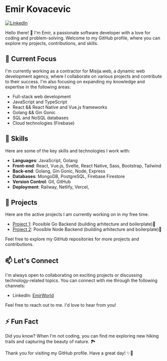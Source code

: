 # Emir Kovacevic

[![LinkedIn](https://img.shields.io/badge/LinkedIn-EmirWorld-blue?style=flat-square&logo=linkedin)](https://www.linkedin.com/in/emirworld/)

Hello there! 👋 I'm Emir, a passionate software developer with a love for coding and problem-solving. Welcome to my GitHub profile, where you can explore my projects, contributions, and skills.

## 🔭 Current Focus
I'm currently working as a contractor for Misija.web, a dynamic web development agency, where I collaborate on various projects and contribute to their success.
I'm also focusing on expanding my knowledge and expertise in the following areas:

- Full-stack web development
- JavaScript and TypeScript
- React && React Native and Vue.js frameworks
- Golang && Gin Gonic
- SQL and NoSQL databases
- Cloud technologies (Firebase)

## 🌱 Skills

Here are some of the key skills and technologies I work with:

- **Languages**: JavaScript, Golang
- **Front-end**: React, Vue.js, Svelte, React Native, Sass, Bootstrap, Tailwind
- **Back-end**:  Golang, Gin Gonic, Node, Express
- **Databases**: MongoDB, PostgreSQL, Firebase Firestore
- **Version Control**: Git, GitHub
- **Deployment**: Railway, Netlify, Vercel, 

## 🚀 Projects

Here are the active projects I am currently working on in my free time.

- [Project 1](https://github.com/EmirWorld/poosible-backend): Poosible Go Backend  (building arhitecture and boilerplate)🌟
- [Project 2](https://github.com/EmirWorld/poosible-backend): Poosible Node Backend (building arhitecture and boilerplate)🌟

Feel free to explore my GitHub repositories for more projects and contributions.

## 📫 Let's Connect

I'm always open to collaborating on exciting projects or discussing technology-related topics. You can connect with me through the following channels:

- LinkedIn: [EmirWorld](https://www.linkedin.com/in/emirworld/)

Feel free to reach out to me. I'd love to hear from you!

## ⚡ Fun Fact

Did you know? When I'm not coding, you can find me exploring new hiking trails and capturing the beauty of nature. 🏞️

Thank you for visiting my GitHub profile. Have a great day! ✨🚀
